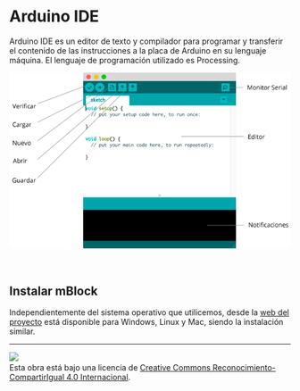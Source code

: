 # Arduino IDE

Arduino IDE es un editor de texto y compilador para programar y transferir el contenido de las instrucciones a la placa de Arduino en su lenguaje máquina. El lenguaje de programación utilizado es Processing.

![Arduino IDE](assets/arduino-ide.png)


<br />


## Instalar mBlock
 
Independientemente del sistema operativo que utilicemos, desde la [web del proyecto](https://www.arduino.cc/en/Main/Software/) está disponible para Windows, Linux y Mac, siendo la instalación similar.



---

<img src="http://i.creativecommons.org/l/by-sa/4.0/88x31.png" /><br>
Esta obra está bajo una licencia de [Creative Commons Reconocimiento-CompartirIgual 4.0 Internacional](https://creativecommons.org/licenses/by-sa/4.0/deed.es_ES).
